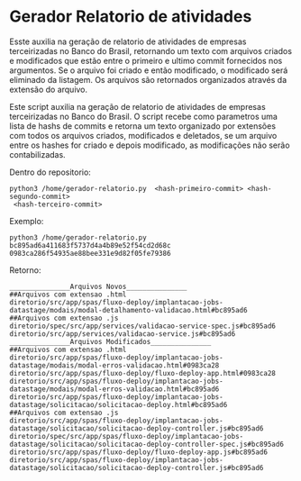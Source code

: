 # Gerador Relatorio de atividades

Esste auxilia na geração de relatorio de atividades de empresas terceirizadas no Banco do Brasil, retornando um texto com arquivos criados e modificados que estão entre o primeiro e ultimo commit fornecidos nos argumentos.
Se o arquivo foi criado e então modificado, o modificado será eliminado da listagem.
Os arquivos são retornados organizados através da extensão do arquivo.

Este script auxilia na geração de relatorio de atividades de empresas terceirizadas no Banco do Brasil.
O script recebe como parametros uma lista de hashs de commits e retorna um texto organizado por extensões com todos os arquivos criados, modificados e deletados, se um arquivo entre os hashes for criado e depois modificado, as modificações não serão contabilizadas.

Dentro do repositorio:

```
python3 /home/gerador-relatorio.py  <hash-primeiro-commit> <hash-segundo-commit>
 <hash-terceiro-commit>
 ```
 Exemplo:
```
python3 /home/gerador-relatorio.py  bc895ad6a411683f5737d4a4b89e52f54cd2d68c 0983ca286f54935ae88bee331e9d82f05fe79386
```
Retorno: 
```
_______________Arquivos Novos_______________
##Arquivos com extensao .html
diretorio/src/app/spas/fluxo-deploy/implantacao-jobs-datastage/modais/modal-detalhamento-validacao.html#bc895ad6
##Arquivos com extensao .js
diretorio/spec/src/app/services/validacao-service-spec.js#bc895ad6
diretorio/src/app/services/validacao-service.js#bc895ad6
_______________Arquivos Modificados_______________
##Arquivos com extensao .html
diretorio/src/app/spas/fluxo-deploy/implantacao-jobs-datastage/modais/modal-erros-validacao.html#0983ca28
diretorio/src/app/spas/fluxo-deploy/fluxo-deploy-app.html#0983ca28
diretorio/src/app/spas/fluxo-deploy/implantacao-jobs-datastage/modais/modal-erros-validacao.html#bc895ad6
diretorio/src/app/spas/fluxo-deploy/implantacao-jobs-datastage/solicitacao/solicitacao-deploy.html#bc895ad6
##Arquivos com extensao .js
diretorio/src/app/spas/fluxo-deploy/implantacao-jobs-datastage/solicitacao/solicitacao-deploy-controller.js#bc895ad6
diretorio/spec/src/app/spas/fluxo-deploy/implantacao-jobs-datastage/solicitacao/solicitacao-deploy-controller-spec.js#bc895ad6
diretorio/src/app/spas/fluxo-deploy/fluxo-deploy-app.js#bc895ad6
diretorio/src/app/spas/fluxo-deploy/implantacao-jobs-datastage/solicitacao/solicitacao-deploy-controller.js#bc895ad6
```
